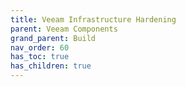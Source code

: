 ```yaml
---
title: Veeam Infrastructure Hardening
parent: Veeam Components
grand_parent: Build
nav_order: 60
has_toc: true
has_children: true
---
```

